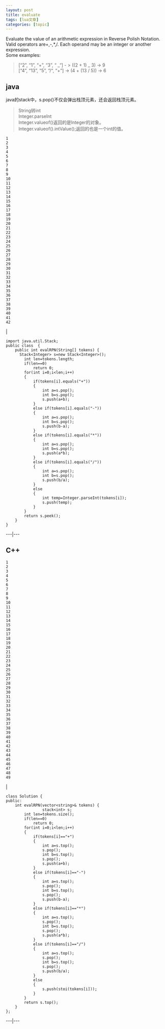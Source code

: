 ```yaml
---
layout: post
title: evaluate 
tags: [lua文章]
categories: [topic]
---
```

Evaluate the value of an arithmetic expression in Reverse Polish Notation.  
Valid operators are+,-,*,/. Each operand may be an integer or another
expression.  
Some examples:

> [“2”, “1”, “+”, “3”, “ _“] - > ((2 + 1) _ 3) -> 9  
>  [“4”, “13”, “5”, “/“, “+”] -> (4 + (13 / 5)) -> 6

## java

java的stack中，s.pop()不仅会弹出栈顶元素，还会返回栈顶元素。

> String转int  
> Integer.parseInt  
> Integer.valueof()返回的是Integer的对象。  
> Integer.valueof().intValue();返回的也是一个int的值。
    
    
    1  
    2  
    3  
    4  
    5  
    6  
    7  
    8  
    9  
    10  
    11  
    12  
    13  
    14  
    15  
    16  
    17  
    18  
    19  
    20  
    21  
    22  
    23  
    24  
    25  
    26  
    27  
    28  
    29  
    30  
    31  
    32  
    33  
    34  
    35  
    36  
    37  
    38  
    39  
    40  
    41  
    42  
    

|

    
    
    import java.util.Stack;  
    public class  {  
        public int evalRPN(String[] tokens) {  
          Stack<Integer> s=new Stack<Integer>();  
            int len=tokens.length;  
            if(len==0)  
                return 0;  
            for(int i=0;i<len;i++)  
            {  
                if(tokens[i].equals("+"))  
                {  
                	int a=s.pop();  
                	int b=s.pop();  
                	s.push(a+b);  
                }  
                else if(tokens[i].equals("-"))  
                {  
                	int a=s.pop();  
                	int b=s.pop();  
                	s.push(b-a);  
                }  
                else if(tokens[i].equals("*"))  
                {  
                	int a=s.pop();  
                	int b=s.pop();  
                	s.push(a*b);  
                }  
                else if(tokens[i].equals("/"))  
                {  
                	int a=s.pop();  
                	int b=s.pop();  
                	s.push(b/a);  
                }  
                else  
                {  
                	int temp=Integer.parseInt(tokens[i]);  
                	s.push(temp);  
                }  
            }  
            return s.peek();  
    	}  
    }  
      
  
---|---  
  
## C++

    
    
    1  
    2  
    3  
    4  
    5  
    6  
    7  
    8  
    9  
    10  
    11  
    12  
    13  
    14  
    15  
    16  
    17  
    18  
    19  
    20  
    21  
    22  
    23  
    24  
    25  
    26  
    27  
    28  
    29  
    30  
    31  
    32  
    33  
    34  
    35  
    36  
    37  
    38  
    39  
    40  
    41  
    42  
    43  
    44  
    45  
    46  
    47  
    48  
    49  
    

|

    
    
    class Solution {  
    public:  
        int evalRPN(vector<string>& tokens) {  
                    stack<int> s;  
            int len=tokens.size();  
            if(len==0)  
                return 0;  
            for(int i=0;i<len;i++)  
            {  
                if(tokens[i]=="+")  
                {  
                	int a=s.top();  
                    s.pop();  
                	int b=s.top();  
                    s.pop();  
                	s.push(a+b);  
                }  
                else if(tokens[i]=="-")  
                {  
                	int a=s.top();  
                    s.pop();  
                	int b=s.top();  
                    s.pop();  
                	s.push(b-a);  
                }  
                else if(tokens[i]=="*")  
                {  
                	int a=s.top();  
                    s.pop();  
                	int b=s.top();  
                    s.pop();  
                	s.push(a*b);  
                }  
                else if(tokens[i]=="/")  
                {  
                	int a=s.top();  
                    s.pop();  
                	int b=s.top();  
                    s.pop();  
                	s.push(b/a);  
                }  
                else  
                {  
                	s.push(stoi(tokens[i]));  
                }  
            }  
            return s.top();  
        }  
    };  
      
  
---|---